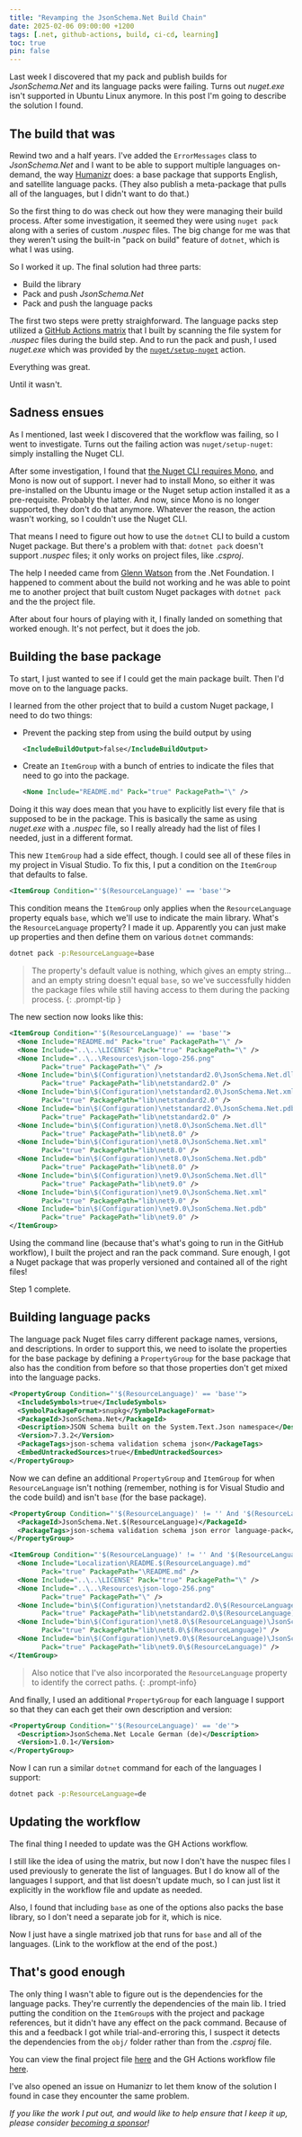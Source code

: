 ```yaml
---
title: "Revamping the JsonSchema.Net Build Chain"
date: 2025-02-06 09:00:00 +1200
tags: [.net, github-actions, build, ci-cd, learning]
toc: true
pin: false
---
```


Last week I discovered that my pack and publish builds for _JsonSchema.Net_ and its language packs were failing.  Turns out _nuget.exe_ isn't supported in Ubuntu Linux anymore.  In this post I'm going to describe the solution I found.

## The build that was

Rewind two and a half years.  I've added the `ErrorMessages` class to _JsonSchema.Net_ and I want to be able to support multiple languages on-demand, the way [Humanizr](https://github.com/Humanizr/Humanizer) does: a base package that supports English, and satellite language packs.  (They also publish a meta-package that pulls all of the languages, but I didn't want to do that.)

So the first thing to do was check out how they were managing their build process.  After some investigation, it seemed they were using `nuget pack` along with a series of custom _.nuspec_ files.  The big change for me was that they weren't using the built-in "pack on build" feature of `dotnet`, which is what I was using.

So I worked it up.  The final solution had three parts:

- Build the library
- Pack and push _JsonSchema.Net_
- Pack and push the language packs

The first two steps were pretty straighforward.  The language packs step utilized a [GitHub Actions matrix](https://docs.github.com/en/actions/writing-workflows/choosing-what-your-workflow-does/running-variations-of-jobs-in-a-workflow) that I built by scanning the file system for _.nuspec_ files during the build step.  And to run the pack and push, I used _nuget.exe_ which was provided by the [`nuget/setup-nuget`](https://github.com/NuGet/setup-nuget) action.

Everything was great.

Until it wasn't.

## Sadness ensues

As I mentioned, last week I discovered that the workflow was failing, so I went to investigate.  Turns out the failing action was `nuget/setup-nuget`: simply installing the Nuget CLI.

After some investigation, I found that [the Nuget CLI requires Mono](https://github.com/NuGet/setup-nuget/issues/168#issuecomment-2573539599), and Mono is now out of support.  I never had to install Mono, so either it was pre-installed on the Ubuntu image or the Nuget setup action installed it as a pre-requisite.  Probably the latter.  And now, since Mono is no longer supported, they don't do that anymore.  Whatever the reason, the action wasn't working, so I couldn't use the Nuget CLI.

That means I need to figure out how to use the `dotnet` CLI to build a custom Nuget package.  But there's a problem with that: `dotnet pack` doesn't support _.nuspec_ files; it only works on project files, like _.csproj_.

The help I needed came from [Glenn Watson](https://github.com/glennawatson) from the .Net Foundation.  I happened to comment about the build not working and he was able to point me to another project that built custom Nuget packages with `dotnet pack` and the the project file.

After about four hours of playing with it, I finally landed on something that worked enough.  It's not perfect, but it does the job.

## Building the base package

To start, I just wanted to see if I could get the main package built.  Then I'd move on to the language packs.

I learned from the other project that to build a custom Nuget package, I need to do two things:

- Prevent the packing step from using the build output by using
  ```xml
  <IncludeBuildOutput>false</IncludeBuildOutput>
  ```
- Create an `ItemGroup` with a bunch of entries to indicate the files that need to go into the package.
  ```xml
  <None Include="README.md" Pack="true" PackagePath="\" />
  ```

Doing it this way does mean that you have to explicitly list every file that is supposed to be in the package.  This is basically the same as using _nuget.exe_ with a _.nuspec_ file, so I really already had the list of files I needed, just in a different format.

This new `ItemGroup` had a side effect, though.  I could see all of these files in my project in Visual Studio.  To fix this, I put a condition on the `ItemGroup` that defaults to false.

```xml
<ItemGroup Condition="'$(ResourceLanguage)' == 'base'">
```

This condition means the `ItemGroup` only applies when the `ResourceLanguage` property equals `base`, which we'll use to indicate the main library.  What's the `ResourceLanguage` property?  I made it up.  Apparently you can just make up properties and then define them on various `dotnet` commands:

```sh
dotnet pack -p:ResourceLanguage=base
```

> The property's default value is nothing, which gives an empty string... and an empty string doesn't equal `base`, so we've successfully hidden the package files while still having access to them during the packing process.
{: .prompt-tip }

The new section now looks like this:

```xml
<ItemGroup Condition="'$(ResourceLanguage)' == 'base'">
  <None Include="README.md" Pack="true" PackagePath="\" />
  <None Include="..\..\LICENSE" Pack="true" PackagePath="\" />
  <None Include="..\..\Resources\json-logo-256.png"
        Pack="true" PackagePath="\" />
  <None Include="bin\$(Configuration)\netstandard2.0\JsonSchema.Net.dll"
        Pack="true" PackagePath="lib\netstandard2.0" />
  <None Include="bin\$(Configuration)\netstandard2.0\JsonSchema.Net.xml"
        Pack="true" PackagePath="lib\netstandard2.0" />
  <None Include="bin\$(Configuration)\netstandard2.0\JsonSchema.Net.pdb"
        Pack="true" PackagePath="lib\netstandard2.0" />
  <None Include="bin\$(Configuration)\net8.0\JsonSchema.Net.dll"
        Pack="true" PackagePath="lib\net8.0" />
  <None Include="bin\$(Configuration)\net8.0\JsonSchema.Net.xml"
        Pack="true" PackagePath="lib\net8.0" />
  <None Include="bin\$(Configuration)\net8.0\JsonSchema.Net.pdb"
        Pack="true" PackagePath="lib\net8.0" />
  <None Include="bin\$(Configuration)\net9.0\JsonSchema.Net.dll"
        Pack="true" PackagePath="lib\net9.0" />
  <None Include="bin\$(Configuration)\net9.0\JsonSchema.Net.xml"
        Pack="true" PackagePath="lib\net9.0" />
  <None Include="bin\$(Configuration)\net9.0\JsonSchema.Net.pdb"
        Pack="true" PackagePath="lib\net9.0" />
</ItemGroup>
```

Using the command line (because that's what's going to run in the GitHub workflow), I built the project and ran the pack command.  Sure enough, I got a Nuget package that was properly versioned and contained all of the right files!

Step 1 complete.

## Building language packs

The language pack Nuget files carry different package names, versions, and descriptions.  In order to support this, we need to isolate the properties for the base package by defining a `PropertyGroup` for the base package that also has the condition from before so that those properties don't get mixed into the language packs.

```xml
<PropertyGroup Condition="'$(ResourceLanguage)' == 'base'">
  <IncludeSymbols>true</IncludeSymbols>
  <SymbolPackageFormat>snupkg</SymbolPackageFormat>
  <PackageId>JsonSchema.Net</PackageId>
  <Description>JSON Schema built on the System.Text.Json namespace</Description>
  <Version>7.3.2</Version>
  <PackageTags>json-schema validation schema json</PackageTags>
  <EmbedUntrackedSources>true</EmbedUntrackedSources>
</PropertyGroup>
```

Now we can define an additional `PropertyGroup` and `ItemGroup` for when `ResourceLanguage` isn't nothing (remember, nothing is for Visual Studio and the code build) and isn't `base` (for the base package).

```xml
<PropertyGroup Condition="'$(ResourceLanguage)' != '' And '$(ResourceLanguage)' != 'base'">
  <PackageId>JsonSchema.Net.$(ResourceLanguage)</PackageId>
  <PackageTags>json-schema validation schema json error language-pack</PackageTags>
</PropertyGroup>

<ItemGroup Condition="'$(ResourceLanguage)' != '' And '$(ResourceLanguage)' != 'base'">
  <None Include="Localization\README.$(ResourceLanguage).md"
        Pack="true" PackagePath="\README.md" />
  <None Include="..\..\LICENSE" Pack="true" PackagePath="\" />
  <None Include="..\..\Resources\json-logo-256.png"
        Pack="true" PackagePath="\" />
  <None Include="bin\$(Configuration)\netstandard2.0\$(ResourceLanguage)\JsonSchema.Net.resources.dll"
        Pack="true" PackagePath="lib\netstandard2.0\$(ResourceLanguage)" />
  <None Include="bin\$(Configuration)\net8.0\$(ResourceLanguage)\JsonSchema.Net.resources.dll"
        Pack="true" PackagePath="lib\net8.0\$(ResourceLanguage)" />
  <None Include="bin\$(Configuration)\net9.0\$(ResourceLanguage)\JsonSchema.Net.resources.dll"
        Pack="true" PackagePath="lib\net9.0\$(ResourceLanguage)" />
</ItemGroup>
```

> Also notice that I've also incorporated the `ResourceLanguage` property to identify the correct paths.
{: .prompt-info}

And finally, I used an additional `PropertyGroup` for each language I support so that they can each get their own description and version:

```xml
<PropertyGroup Condition="'$(ResourceLanguage)' == 'de'">
  <Description>JsonSchema.Net Locale German (de)</Description>
  <Version>1.0.1</Version>
</PropertyGroup>
```

Now I can run a similar `dotnet` command for each of the languages I support:

```sh
dotnet pack -p:ResourceLanguage=de
```

## Updating the workflow

The final thing I needed to update was the GH Actions workflow.

I still like the idea of using the matrix, but now I don't have the nuspec files I used previously to generate the list of languages.  But I do know all of the languages I support, and that list doesn't update much, so I can just list it explicitly in the workflow file and update as needed.

Also, I found that including `base` as one of the options also packs the base library, so I don't need a separate job for it, which is nice.

Now I just have a single matrixed job that runs for `base` and all of the languages.  (Link to the workflow at the end of the post.)

## That's good enough

The only thing I wasn't able to figure out is the dependencies for the language packs.  They're currently the dependencies of the main lib.  I tried putting the condition on the `ItemGroup`s with the project and package references, but it didn't have any effect on the pack command.  Because of this and a feedback I got while trial-and-erroring this, I suspect it detects the dependencies from the `obj/` folder rather than from the _.csproj_ file.

You can view the final project file [here](https://github.com/json-everything/json-everything/blob/28090a609bcc39bbd77c3c28501b522dea600d34/src/JsonSchema/JsonSchema.csproj) and the GH Actions workflow file [here](https://github.com/json-everything/json-everything/blob/28090a609bcc39bbd77c3c28501b522dea600d34/.github/workflows/publish-schema.yml).

I've also opened an issue on Humanizr to let them know of the solution I found in case they encounter the same problem.

_If you like the work I put out, and would like to help ensure that I keep it up, please consider [becoming a sponsor](https://github.com/sponsors/gregsdennis)!_
